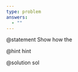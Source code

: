```yaml
---
type: problem
answers:
  - ""
---
```


@statement
Show how the 

@hint
hint

@solution
sol
<!--stackedit_data:
eyJoaXN0b3J5IjpbLTE4NzcxOTcwMTEsMTI5NzgxMjUsLTQ3NT
MxNDQwMV19
-->